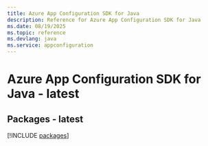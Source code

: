 ```yaml
---
title: Azure App Configuration SDK for Java
description: Reference for Azure App Configuration SDK for Java
ms.date: 08/19/2025
ms.topic: reference
ms.devlang: java
ms.service: appconfiguration
---
```

# Azure App Configuration SDK for Java - latest
## Packages - latest
[!INCLUDE [packages](app-configuration-index.md)]